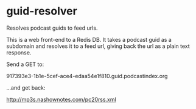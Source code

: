 # guid-resolver
Resolves podcast guids to feed urls.

This is a web front-end to a Redis DB.  It takes a podcast guid as a subdomain and resolves it to a feed url, giving back the url
as a plain text response.

Send a GET to:

  917393e3-1b1e-5cef-ace4-edaa54e1f810.guid.podcastindex.org
  
...and get back:

  http://mp3s.nashownotes.com/pc20rss.xml
